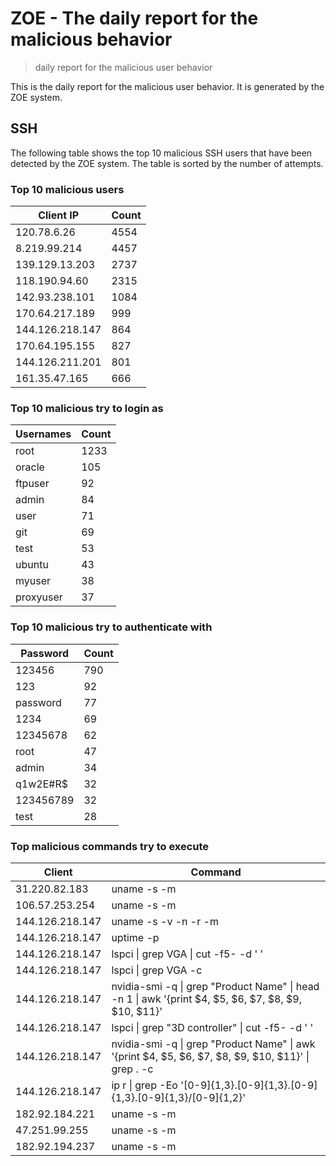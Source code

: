 # ZOE - The daily report for the malicious behavior

> daily report for the malicious user behavior

This is the daily report for the malicious user behavior. It is generated by the ZOE system.

## SSH

The following table shows the top 10 malicious SSH users that have been detected by the ZOE
system. The table is sorted by the number of attempts.

### Top 10 malicious users

| Client IP | Count    |
|-----------|----------|
| 120.78.6.26 | 4554 |
| 8.219.99.214 | 4457 |
| 139.129.13.203 | 2737 |
| 118.190.94.60 | 2315 |
| 142.93.238.101 | 1084 |
| 170.64.217.189 | 999 |
| 144.126.218.147 | 864 |
| 170.64.195.155 | 827 |
| 144.126.211.201 | 801 |
| 161.35.47.165 | 666 |

### Top 10 malicious try to login as

| Usernames | Count    |
|-----------|----------|
| root | 1233 |
| oracle | 105 |
| ftpuser | 92 |
| admin | 84 |
| user | 71 |
| git | 69 |
| test | 53 |
| ubuntu | 43 |
| myuser | 38 |
| proxyuser | 37 |

### Top 10 malicious try to authenticate with

| Password | Count    |
|-----------|----------|
| 123456 | 790 |
| 123 | 92 |
| password | 77 |
| 1234 | 69 |
| 12345678 | 62 |
| root | 47 |
| admin | 34 |
| q1w2E#R$ | 32 |
| 123456789 | 32 |
| test | 28 |

### Top malicious commands try to execute

| Client | Command |
|--------|---------|
| 31.220.82.183 | uname -s -m |
| 106.57.253.254 | uname -s -m |
| 144.126.218.147 | uname -s -v -n -r -m |
| 144.126.218.147 | uptime -p |
| 144.126.218.147 | lspci \| grep VGA \| cut -f5- -d ' ' |
| 144.126.218.147 | lspci \| grep VGA -c |
| 144.126.218.147 | nvidia-smi -q \| grep "Product Name" \| head -n 1 \| awk '{print $4, $5, $6, $7, $8, $9, $10, $11}' |
| 144.126.218.147 | lspci \| grep "3D controller" \| cut -f5- -d ' ' |
| 144.126.218.147 | nvidia-smi -q \| grep "Product Name" \| awk '{print $4, $5, $6, $7, $8, $9, $10, $11}' \| grep . -c |
| 144.126.218.147 | ip r \| grep -Eo '[0-9]{1,3}.[0-9]{1,3}.[0-9]{1,3}.[0-9]{1,3}/[0-9]{1,2}' |
| 182.92.184.221 | uname -s -m |
| 47.251.99.255 | uname -s -m |
| 182.92.194.237 | uname -s -m |
